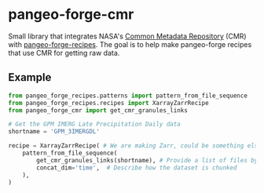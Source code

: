 # pangeo-forge-cmr

Small library that integrates NASA's [Common Metadata Repository](https://www.earthdata.nasa.gov/eosdis/science-system-description/eosdis-components/cmr)
(CMR) with [pangeo-forge-recipes](https://github.com/pangeo-forge/pangeo-forge-recipes).
The goal is to help make pangeo-forge recipes that use CMR for getting raw data.

## Example

```python
from pangeo_forge_recipes.patterns import pattern_from_file_sequence
from pangeo_forge_recipes.recipes import XarrayZarrRecipe
from pangeo_forge_cmr import get_cmr_granules_links

# Get the GPM IMERG Late Precipitation Daily data
shortname = 'GPM_3IMERGDL'

recipe = XarrayZarrRecipe( # We are making Zarr, could be something else too
    pattern_from_file_sequence(
        get_cmr_granules_links(shortname), # Provide a list of files by querying CMR
        concat_dim='time',  # Describe how the dataset is chunked
    ),
)
```